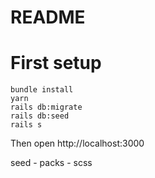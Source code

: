 # README

# First setup

```
bundle install
yarn
rails db:migrate
rails db:seed
rails s
```

Then open http://localhost:3000


seed - packs - scss